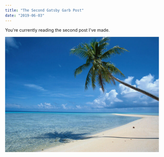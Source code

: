 ```yaml
---
title: "The Second Gatsby Garb Post"
date: "2019-06-03"
---
```


You're currently reading the second post I've made.

![Tranquil Beach](tranquil-beach.jpg)